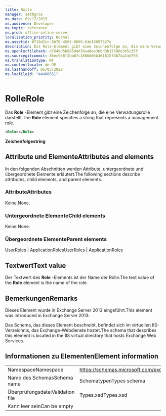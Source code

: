```yaml
---
title: Rolle
manager: sethgros
ms.date: 09/17/2015
ms.audience: Developer
ms.topic: reference
ms.prod: office-online-server
localization_priority: Normal
ms.assetid: 0718d2cc-8b70-4569-9008-b3e19857327e
description: Das Role-Element gibt eine Zeichenfolge an, die eine Verwaltungsrolle darstellt.
ms.openlocfilehash: d7649d5b885d4d36ea0ee36dd3b17598e305c35f
ms.sourcegitcommit: 88ec988f2bb67c1866d06b361615f3674a24e795
ms.translationtype: MT
ms.contentlocale: de-DE
ms.lasthandoff: 06/03/2020
ms.locfileid: "44460561"
---
```

# <a name="role"></a><span data-ttu-id="c9c91-103">Rolle</span><span class="sxs-lookup"><span data-stu-id="c9c91-103">Role</span></span>

<span data-ttu-id="c9c91-104">Das **Role** -Element gibt eine Zeichenfolge an, die eine Verwaltungsrolle darstellt.</span><span class="sxs-lookup"><span data-stu-id="c9c91-104">The **Role** element specifies a string that represents a management role.</span></span> 
  
```XML
<Role></Role>
```

 <span data-ttu-id="c9c91-105">**Zeichenfolge**</span><span class="sxs-lookup"><span data-stu-id="c9c91-105">**string**</span></span>
## <a name="attributes-and-elements"></a><span data-ttu-id="c9c91-106">Attribute und Elemente</span><span class="sxs-lookup"><span data-stu-id="c9c91-106">Attributes and elements</span></span>

<span data-ttu-id="c9c91-107">In den folgenden Abschnitten werden Attribute, untergeordnete und übergeordnete Elemente erläutert.</span><span class="sxs-lookup"><span data-stu-id="c9c91-107">The following sections describe attributes, child elements, and parent elements.</span></span>
  
### <a name="attributes"></a><span data-ttu-id="c9c91-108">Attribute</span><span class="sxs-lookup"><span data-stu-id="c9c91-108">Attributes</span></span>

<span data-ttu-id="c9c91-109">Keine.</span><span class="sxs-lookup"><span data-stu-id="c9c91-109">None.</span></span>
  
### <a name="child-elements"></a><span data-ttu-id="c9c91-110">Untergeordnete Elemente</span><span class="sxs-lookup"><span data-stu-id="c9c91-110">Child elements</span></span>

<span data-ttu-id="c9c91-111">Keine.</span><span class="sxs-lookup"><span data-stu-id="c9c91-111">None.</span></span>
  
### <a name="parent-elements"></a><span data-ttu-id="c9c91-112">Übergeordnete Elemente</span><span class="sxs-lookup"><span data-stu-id="c9c91-112">Parent elements</span></span>

<span data-ttu-id="c9c91-113">[UserRoles](userroles.md)  |  [ApplicationRoles](applicationroles.md)</span><span class="sxs-lookup"><span data-stu-id="c9c91-113">[UserRoles](userroles.md) | [ApplicationRoles](applicationroles.md)</span></span>
  
## <a name="text-value"></a><span data-ttu-id="c9c91-114">Textwert</span><span class="sxs-lookup"><span data-stu-id="c9c91-114">Text value</span></span>

<span data-ttu-id="c9c91-115">Der Textwert des **Role** -Elements ist der Name der Rolle.</span><span class="sxs-lookup"><span data-stu-id="c9c91-115">The text value of the **Role** element is the name of the role.</span></span> 
  
## <a name="remarks"></a><span data-ttu-id="c9c91-116">Bemerkungen</span><span class="sxs-lookup"><span data-stu-id="c9c91-116">Remarks</span></span>

<span data-ttu-id="c9c91-117">Dieses Element wurde in Exchange Server 2013 eingeführt.</span><span class="sxs-lookup"><span data-stu-id="c9c91-117">This element was introduced in Exchange Server 2013.</span></span>
  
<span data-ttu-id="c9c91-118">Das Schema, das dieses Element beschreibt, befindet sich im virtuellen IIS-Verzeichnis, das Exchange-Webdienste hostet.</span><span class="sxs-lookup"><span data-stu-id="c9c91-118">The schema that describes this element is located in the IIS virtual directory that hosts Exchange Web Services.</span></span>
  
## <a name="element-information"></a><span data-ttu-id="c9c91-119">Informationen zu Elementen</span><span class="sxs-lookup"><span data-stu-id="c9c91-119">Element information</span></span>

|||
|:-----|:-----|
|<span data-ttu-id="c9c91-120">Namespace</span><span class="sxs-lookup"><span data-stu-id="c9c91-120">Namespace</span></span>  <br/> |https://schemas.microsoft.com/exchange/services/2006/types  <br/> |
|<span data-ttu-id="c9c91-121">Name des Schemas</span><span class="sxs-lookup"><span data-stu-id="c9c91-121">Schema name</span></span>  <br/> |<span data-ttu-id="c9c91-122">Schematypen</span><span class="sxs-lookup"><span data-stu-id="c9c91-122">Types schema</span></span>  <br/> |
|<span data-ttu-id="c9c91-123">Überprüfungsdatei</span><span class="sxs-lookup"><span data-stu-id="c9c91-123">Validation file</span></span>  <br/> |<span data-ttu-id="c9c91-124">Types.xsd</span><span class="sxs-lookup"><span data-stu-id="c9c91-124">Types.xsd</span></span>  <br/> |
|<span data-ttu-id="c9c91-125">Kann leer sein</span><span class="sxs-lookup"><span data-stu-id="c9c91-125">Can be empty</span></span>  <br/> ||
   

